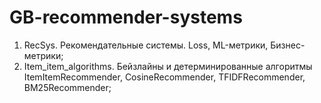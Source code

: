 # GB-recommender-systems
1. RecSys. Рекомендательные системы. Loss, ML-метрики, Бизнес-метрики;
2. Item_item_algorithms. Бейзлайны и детерминированные алгоритмы ItemItemRecommender, CosineRecommender, TFIDFRecommender, BM25Recommender;
